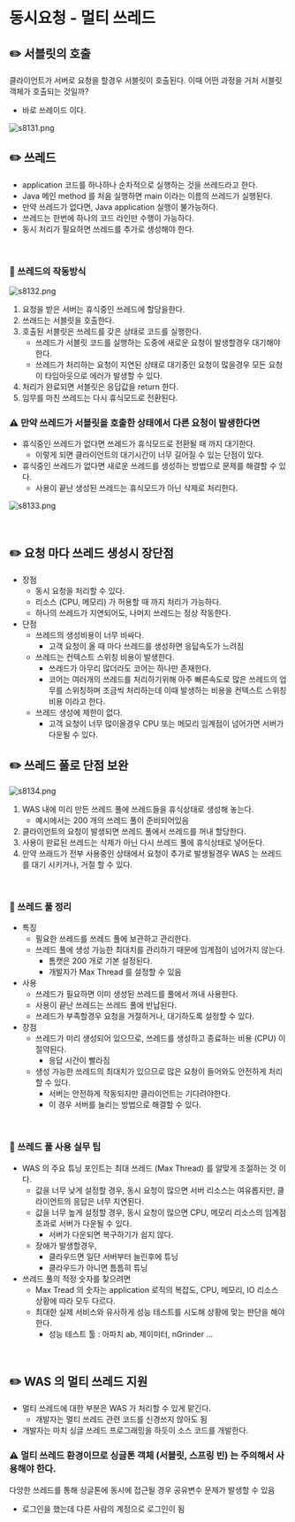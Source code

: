 # 동시요청 - 멀티 쓰레드

## ✏️ 서블릿의 호출

클라이언트가 서버로 요청을 할경우 서블릿이 호출된다.
이때 어떤 과정을 거처 서블릿 객체가 호출되는 것일까?

- 바로 쓰레이드 이다.

![s8131.png](%E1%84%83%E1%85%A9%E1%86%BC%E1%84%89%E1%85%B5%E1%84%8B%E1%85%AD%E1%84%8E%E1%85%A5%E1%86%BC%20-%20%E1%84%86%E1%85%A5%E1%86%AF%E1%84%90%E1%85%B5%20%E1%84%8A%E1%85%B3%E1%84%85%E1%85%A6%E1%84%83%E1%85%B3%20dba49d27c64b4db0b8dc05fa4be45ccd/s8131.png)

## ✏️ 쓰레드

- application 코드를 하나하나 순차적으로 실행하는 것을 쓰레드라고 한다.
- Java 메인 method 를 처음 실행하면 main 이라는 이름의 쓰레드가 실행된다.
- 만약 쓰레드가 없다면, Java application 실행이 불가능하다.
- 쓰레드는 한번에 하나의 코드 라인만 수행이 가능하다.
- 동시 처리가 필요하면 쓰레드를 추가로 생성해야 한다.

<br>

### 📍 쓰레드의 작동방식

![s8132.png](%E1%84%83%E1%85%A9%E1%86%BC%E1%84%89%E1%85%B5%E1%84%8B%E1%85%AD%E1%84%8E%E1%85%A5%E1%86%BC%20-%20%E1%84%86%E1%85%A5%E1%86%AF%E1%84%90%E1%85%B5%20%E1%84%8A%E1%85%B3%E1%84%85%E1%85%A6%E1%84%83%E1%85%B3%20dba49d27c64b4db0b8dc05fa4be45ccd/s8132.png)

1. 요청을 받은 서버는 휴식중인 쓰레드에 할당을한다.
2. 쓰래드는 서블릿을 호출한다.
3. 호출된 서블릿은 쓰레드를 갖은 상태로 코드를 실행한다.
    - 쓰레드가 서블릿 코드를 실행하는 도중에 새로운 요청이 발생할경우 대기해야한다.
    - 쓰레드가 처리하는 요청이 지연된 상태로 대기중인 요청이 많을경우 모든 요청이 타임아웃으로 에러가 발생할 수 있다.
4. 처리가 완료되면 서블릿은 응답값을 return 한다.
5. 임무를 마친 쓰레드는 다시 휴식모드로 전환된다.

### ⚠️ 만약 쓰레드가 서블릿을 호출한 상태에서 다른 요청이 발생한다면

- 휴식중인 쓰레드가 없다면 쓰레드가 휴식모드로 전환될 때 까지 대기한다.
    - 이렇게 되면 클라이언트의 대기시간이 너무 길어질 수 있는 단점이 있다.
- 휴식중인 쓰레드가 없다면 새로운 쓰레드를 생성하는 방법으로 문제를 해결할 수 있다.
    - 사용이 끝난 생성된 쓰레드는 휴식모드가 아닌 삭제로 처리한다.

![s8133.png](%E1%84%83%E1%85%A9%E1%86%BC%E1%84%89%E1%85%B5%E1%84%8B%E1%85%AD%E1%84%8E%E1%85%A5%E1%86%BC%20-%20%E1%84%86%E1%85%A5%E1%86%AF%E1%84%90%E1%85%B5%20%E1%84%8A%E1%85%B3%E1%84%85%E1%85%A6%E1%84%83%E1%85%B3%20dba49d27c64b4db0b8dc05fa4be45ccd/s8133.png)

<br>

## ✏️ 요청 마다 쓰레드 생성시 장단점

- 장점
    - 동시 요청을 처리할 수 있다.
    - 리소스 (CPU, 메모리) 가 허용할 때 까지 처리가 가능하다.
    - 하나의 쓰레드가 지연되어도, 나머지 쓰레드는 정상 작동한다.
- 단점
    - 쓰레드의 생성비용이 너무 비싸다.
        - 고객 요청이 올 때 마다 쓰레드를 생성하면 응답속도가 느려짐
    - 쓰레드는 컨텍스트 스위칭 비용이 발생한다.
        - 쓰레드가 아무리 많더라도 코어는 하나만 존재한다.
        - 코어는 여러개의 쓰레드를 처리하기위해 아주 빠른속도로 많은 쓰레드의 업무를 스위칭하며 조금씩 처리하는데 이때 발생하는 비용을 컨텍스트 스위칭 비용 이라고 한다.
    - 쓰레드 생성에 제한이 없다.
        - 고객 요청이 너무 많이올경우 CPU 또는 메모리 임계점이 넘어가면 서버가 다운될 수 있다.

## ✏️ 쓰레드 풀로 단점 보완

![s8134.png](%E1%84%83%E1%85%A9%E1%86%BC%E1%84%89%E1%85%B5%E1%84%8B%E1%85%AD%E1%84%8E%E1%85%A5%E1%86%BC%20-%20%E1%84%86%E1%85%A5%E1%86%AF%E1%84%90%E1%85%B5%20%E1%84%8A%E1%85%B3%E1%84%85%E1%85%A6%E1%84%83%E1%85%B3%20dba49d27c64b4db0b8dc05fa4be45ccd/s8134.png)

1. WAS 내에 미리 만든 쓰레드 풀에 쓰레드들을 휴식상태로 생성해 놓는다.
    - 예시에서는 200 개의 쓰레드 풀이 준비되어있음
2. 클라이언트의 요청이 발생되면 쓰레드 풀에서 쓰레드를 꺼내 할당한다.
3. 사용이 완료된 쓰레드는 삭제가 아닌 다시 쓰레드 풀에 휴식상태로 넣어둔다.
4. 만약 쓰래드가 전부 사용중인 상태에서 요청이 추가로 발생될경우 WAS 는 쓰레드를 대기 시키거나, 거절 할 수 있다.

<br>

### 📍 쓰레드 풀 정리

- 특징
    - 필요한 쓰레드를 쓰레드 풀에 보관하고 관리한다.
    - 쓰레드 풀에 생성 가능한 최대치를 관리하기 때문에 임계점이 넘어가지 않는다.
        - 톰캣은 200 개로 기본 설정된다.
        - 개발자가 Max Thread 를 설정할 수 있음
- 사용
    - 쓰레드가 필요하면 이미 생성된 쓰레드를 풀에서 꺼내 사용한다.
    - 사용이 끝난 쓰레드는 쓰레드 풀에 반납된다.
    - 쓰레드가 부족할경우 요청을 거절하거나, 대기하도록 설정할 수 있다.
- 장점
    - 쓰레드가 미리 생성되어 있으므로, 쓰레드를 생성하고 종료하는 비용 (CPU) 이 절약된다.
        - 응답 시간이 빨라짐
    - 생성 가능한 쓰레드의 최대치가 있으므로 많은 요청이 들어와도 안전하게 처리할 수 있다.
        - 서버는 안전하게 작동되지만 클라이언트는 기다려야한다.
        - 이 경우 서버를 늘리는 방법으로 해결할 수 있다.

<br>

### 📍 쓰레드 풀 사용 실무 팁

- WAS 의 주요 튜닝 포인트는 최대 쓰레드 (Max Thread) 를 알맞게 조절하는 것 이다.
    - 값을 너무 낮게 설정할 경우,
    동시 요청이 많으면 서버 리소스는 여유롭지만, 클라이언트의 응답은 너무 지연된다.
    - 값을 너무 높게 설정할 경우,
    동시 요청이 많으면 CPU, 메모리 리소스의 임계점 초과로 서버가 다운될 수 있다.
        - 서버가 다운되면 복구하기가 쉽지 않다.
    - 장애가 발생할경우,
        - 클라우드면 일단 서버부터 늘린후에 튜닝
        - 클라우드가 아니면 틈틈히 튜닝
- 쓰레드 풀의 적정 숫자를 찾으려면
    - Max Tread 의 숫자는 application 로직의 복잡도, CPU, 메모리, IO 리소스 상황에 따라 모두 다르다.
    - 최대한 실제 서비스와 유사하게 성능 테스트를 시도해 상황에 맞는 판단을 해야한다.
        - 성능 테스트 툴 : 아파치 ab, 제이미터, nGrinder …

<br>

## ✏️ WAS 의 멀티 쓰레드 지원

- 멀티 쓰레드에 대한 부분은 WAS 가 처리할 수 있게 맡긴다.
    - 개발자는 멀티 쓰레드 관련 코드를 신경쓰지 않아도 됨
- 개발자는 마치 싱글 쓰레드 프로그래밍을 하듯이 소스 코드를 개발한다.

### ⚠️ 멀티 쓰레드 환경이므로 싱글톤 객체 (서블릿, 스프링 빈) 는 주의해서 사용해야 한다.

다앙한 쓰레드를 통해 싱글톤에 동시에 접근될 경우 공유변수 문제가 발생할 수 있음

- 로그인을 했는데 다른 사람의 계정으로 로그인이 됨